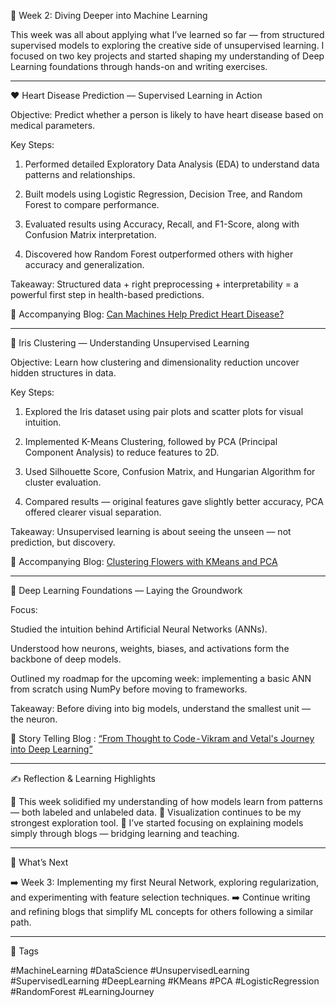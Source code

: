 🚀 Week 2: Diving Deeper into Machine Learning

This week was all about applying what I’ve learned so far — from structured supervised models to exploring the creative side of unsupervised learning.
I focused on two key projects and started shaping my understanding of Deep Learning foundations through hands-on and writing exercises.


---

❤️ Heart Disease Prediction — Supervised Learning in Action

Objective: Predict whether a person is likely to have heart disease based on medical parameters.

Key Steps:

1. Performed detailed Exploratory Data Analysis (EDA) to understand data patterns and relationships.


2. Built models using Logistic Regression, Decision Tree, and Random Forest to compare performance.


3. Evaluated results using Accuracy, Recall, and F1-Score, along with Confusion Matrix interpretation.


4. Discovered how Random Forest outperformed others with higher accuracy and generalization.



Takeaway:
Structured data + right preprocessing + interpretability = a powerful first step in health-based predictions.

📘 Accompanying Blog: [Can Machines Help Predict Heart Disease?](https://medium.com/@aiwithaditya/can-machines-help-predict-heart-disease-98f3877159e2)


---

🌸 Iris Clustering — Understanding Unsupervised Learning

Objective: Learn how clustering and dimensionality reduction uncover hidden structures in data.

Key Steps:

1. Explored the Iris dataset using pair plots and scatter plots for visual intuition.


2. Implemented K-Means Clustering, followed by PCA (Principal Component Analysis) to reduce features to 2D.


3. Used Silhouette Score, Confusion Matrix, and Hungarian Algorithm for cluster evaluation.


4. Compared results — original features gave slightly better accuracy, PCA offered clearer visual separation.



Takeaway:
Unsupervised learning is about seeing the unseen — not prediction, but discovery.

📘 Accompanying Blog: [Clustering Flowers with KMeans and PCA](https://medium.com/@aiwithaditya/clustering-flowers-with-kmeans-and-pca-bdf33753dae9)


---

🧠 Deep Learning Foundations — Laying the Groundwork

Focus:

Studied the intuition behind Artificial Neural Networks (ANNs).

Understood how neurons, weights, biases, and activations form the backbone of deep models.

Outlined my roadmap for the upcoming week: implementing a basic ANN from scratch using NumPy before moving to frameworks.


Takeaway:
Before diving into big models, understand the smallest unit — the neuron.

📘 Story Telling Blog : [“From Thought to Code - Vikram and Vetal's Journey into Deep Learning”](https://medium.com/@aiwithaditya/from-thought-to-code-vikram-and-vetals-journey-into-deep-learning-02cff079dee5)


---

✍️ Reflection & Learning Highlights

🔹 This week solidified my understanding of how models learn from patterns — both labeled and unlabeled data.
🔹 Visualization continues to be my strongest exploration tool.
🔹 I’ve started focusing on explaining models simply through blogs — bridging learning and teaching.


---

🏁 What’s Next

➡️ Week 3: Implementing my first Neural Network, exploring regularization, and experimenting with feature selection techniques.
➡️ Continue writing and refining blogs that simplify ML concepts for others following a similar path.


---

🔖 Tags

#MachineLearning #DataScience #UnsupervisedLearning #SupervisedLearning #DeepLearning #KMeans #PCA #LogisticRegression #RandomForest #LearningJourney
